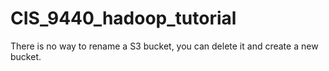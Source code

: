 # CIS_9440_hadoop_tutorial

There is no way to rename a S3 bucket, you can delete it and create a new bucket.
